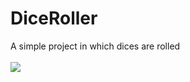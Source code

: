 # DiceRoller
A simple project in which dices are rolled
<br>
<br>
<img src="https://i.imgur.com/L70Rfcr.png">
